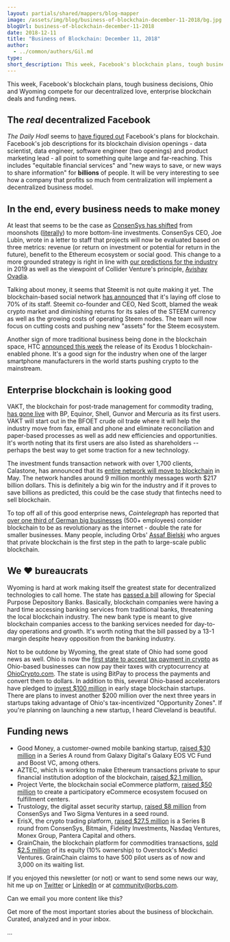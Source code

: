 ```yaml
---
layout: partials/shared/mappers/blog-mapper
image: /assets/img/blog/business-of-blockchain-december-11-2018/bg.jpg
blogUrl: business-of-blockchain-december-11-2018
date: 2018-12-11
title: "Business of Blockchain: December 11, 2018"
author:
  - ../common/authors/Gil.md
type:
short_description: This week, Facebook's blockchain plans, tough business decisions, Ohio and Wyoming compete for our decentralized love, enterprise blockchain deals and funding news.
---
```


This week, Facebook's blockchain plans, tough business decisions, Ohio and Wyoming compete for our decentralized love, enterprise blockchain deals and funding news.

## The _real_ decentralized Facebook

_The Daily Hodl_ seems to [have figured out](https://dailyhodl.com/2018/12/10/facebook-reveals-ultimate-goal-for-crypto-and-blockchain-technology/) Facebook's plans for blockchain. Facebook's job descriptions for its blockchain division openings - data scientist, data engineer, software engineer (two openings) and product marketing lead - all point to something quite large and far-reaching. This includes "equitable financial services" and "new ways to save, or new ways to share information" for **billions** of people. It will be very interesting to see how a company that profits so much from centralization will implement a decentralized business model.

## In the end, every business needs to make money

At least that seems to be the case as [ConsenSys has shifted](https://breakermag.com/exclusive-consensys-letter-to-staff-details-major-strategy-shift/) from moonshots ([literally](https://hackernoon.com/how-consensyss-acquisition-of-planetary-resources-puts-the-blockchain-at-the-center-of-the-99d781f6d359)) to more bottom-line investments. ConsenSys CEO, Joe Lubin, wrote in a letter to staff that projects will now be evaluated based on three metrics: revenue (or return on investment or potential for return in the future), benefit to the Ethereum ecosystem or social good. This change to a more grounded strategy is right in line with [our predictions for the industry](https://medium.com/orbs-network/blockchain-post-2018-crash-whats-next-7d85ffe1a9bd) in 2019 as well as the viewpoint of Collider Venture's principle, [Avishay Ovadia](https://medium.com/orbs-network/advice-for-blockchain-founders-what-vcs-want-to-see-from-your-project-an-interview-with-avishay-e1e45d411335).

Talking about money, it seems that Steemit is not quite making it yet. The blockchain-based social network [has announced](https://steemit.com/steem/@ned/2fajh9-steemit-update) that it's laying off close to 70% of its staff. Steemit co-founder and CEO, Ned Scott, blamed the weak crypto market and diminishing returns for its sales of the STEEM currency as well as the growing costs of operating Steem nodes. The team will now focus on cutting costs and pushing new "assets" for the Steem ecosystem.

Another sign of more traditional business being done in the blockchain space, HTC [announced this week](https://www.cryptoglobe.com/latest/2018/12/htc-blockchain-phone-released-charlie-lee-onboard-brave-installed-out-of-box/) the release of its Exodus 1 blockchain-enabled phone. It's a good sign for the industry when one of the larger smartphone manufacturers in the world starts pushing crypto to the mainstream.

## Enterprise blockchain is looking good

VAKT, the blockchain for post-trade management for commodity trading, [has gone live](https://www.gtreview.com/news/fintech/vakt-commodity-trade-blockchain-platform-goes-live-to-connect-with-komgo-by-year-end/) with BP, Equinor, Shell, Gunvor and Mercuria as its first users. VAKT will start out in the BFOET crude oil trade where it will help the industry move from fax, email and phone and eliminate reconciliation and paper-based processes as well as add new efficiencies and opportunities. It's worth noting that its first users are also listed as shareholders -- perhaps the best way to get some traction for a new technology.

The investment funds transaction network with over 1,700 clients, Calastone, has announced that its [entire network will move to blockchain](https://www.nytimes.com/reuters/2018/12/03/business/03reuters-funds-blockchain.html) in May. The network handles around 9 million monthly messages worth $217 billion dollars. This is definitely a big win for the industry and if it proves to save billions as predicted, this could be the case study that fintechs need to sell blockchain.

To top off all of this good enterprise news, _Cointelegraph_ has reported that [over one third of German big businesses](https://cointelegraph.com/news/over-one-third-of-german-big-business-finds-blockchain-tech-as-impactful-as-internet) (500+ employees) consider blockchain to be as revolutionary as the internet - double the rate for smaller businesses. Many people, including Orbs' [Assaf Bielski](https://medium.com/orbs-network/enterprise-blockchain-is-a-great-stepping-stone-to-public-blockchain-success-28d17c5fefb) who argues that private blockchain is the first step in the path to large-scale public blockchain.

## We ♥ bureaucrats

Wyoming is hard at work making itself the greatest state for decentralized technologies to call home. The state has [passed a bill](https://www.nasdaq.com/article/wyoming-passes-bill-to-secure-banking-relations-for-blockchain-companies-cm1063906) allowing for Special Purpose Depository Banks. Basically, blockchain companies were having a hard time accessing banking services from traditional banks, threatening the local blockchain industry. The new bank type is meant to give blockchain companies access to the banking services needed for day-to-day operations and growth. It's worth noting that the bill passed by a 13-1 margin despite heavy opposition from the banking industry.

Not to be outdone by Wyoming, the great state of Ohio had some good news as well. Ohio is now the [first state to accept tax payment in crypto](https://www.forbes.com/sites/kellyphillipserb/2018/11/26/ohio-becomes-the-first-state-to-allow-taxpayers-to-pay-tax-bills-using-cryptocurrency/#33e32d716b04) as Ohio-based businesses can now pay their taxes with cryptocurrency at [OhioCrypto.com](https://ohiocrypto.com). The state is using BitPay to process the payments and convert them to dollars. In addition to this, several Ohio-based accelerators have pledged to [invest $100 million](https://www.cleveland.com/news/2018/12/jumpstart-flashstarts-announce-millions-of-dollars-in-funding-for-blockchain-startups.html) in early stage blockchain startups. There are plans to invest another $200 million over the next three years in startups taking advantage of Ohio's tax-incentivized "Opportunity Zones". If you're planning on launching a new startup, I heard Cleveland is beautiful.

## Funding news

- Good Money, a customer-owned mobile banking startup, [raised $30 million](http://www.xbt.money/good-money-gets-30-million-series-a-financing-led-by-galaxy-digitals-eos-vc-fund/) in a Series A round from Galaxy Digital's Galaxy EOS VC Fund and Boost VC, among others.
- AZTEC, which is working to make Ethereum transactions private to spur financial institution adoption of the blockchain, [raised $2.1 million.](https://www.coindesk.com/consensys-backs-2-1-million-funding-round-for-ethereum-privacy-startup)
- Project Verte, the blockchain social eCommerce platform, [raised $50 million](https://www.businesswire.com/news/home/20181205005215/en/Introducing-Project-Verte-Unlocking-Potential-Community-Technology) to create a participatory eCommerce ecosystem focused on fulfillment centers.
- Trustology, the digital asset security startup, [raised $8 million](https://venturebeat.com/2018/12/06/trustology-raises-8-million-to-safeguard-digital-assets/) from ConsenSys and Two Sigma Ventures in a seed round.
- ErisX, the crypto trading platform, [raised $27.5 million](https://www.digitalcoinnews.com/wall-street-crypto-exchange-erisx-attracts-funding-from-big-brands/) is a Series B round from ConsenSys, Bitmain, Fidelity Investments, Nasdaq Ventures, Monex Group, Pantera Capital and others.
- GrainChain, the blockchain platform for commodities transactions, [sold $2.5 million](https://www.coindesk.com/overstocks-medici-invests-2-5-million-in-grain-tech-firms-blockchain-pivot) of its equity (10% ownership) to Overstock's Medici Ventures. GrainChain claims to have 500 pilot users as of now and 3,000 on its waiting list.

If you enjoyed this newsletter (or not) or want to send some news our way, hit me up on [Twitter](https://twitter.com/billyattar) or [LinkedIn](https://www.linkedin.com/in/billyattar/) or at [community@orbs.com](mailto:community@orbs.com).

Can we email you more content like this?

Get more of the most important stories about the business of blockchain. Curated, analyzed and in your inbox.

...
